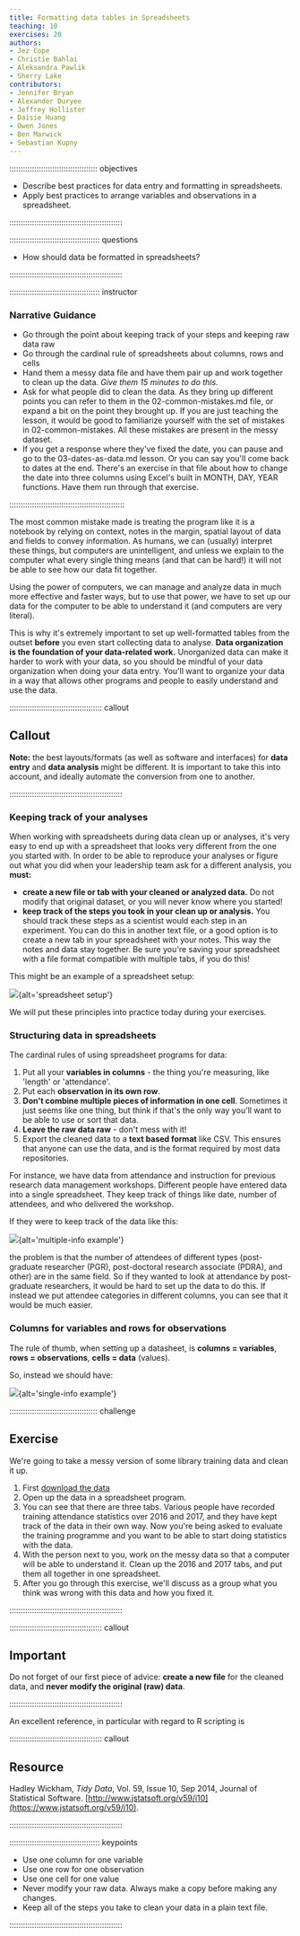 ```yaml
---
title: Formatting data tables in Spreadsheets
teaching: 10
exercises: 20
authors:
- Jez Cope
- Christie Bahlai
- Aleksandra Pawlik
- Sherry Lake
contributors:
- Jennifer Bryan
- Alexander Duryee
- Jeffrey Hollister
- Daisie Huang
- Owen Jones
- Ben Marwick
- Sebastian Kupny
---
```


::::::::::::::::::::::::::::::::::::::: objectives

- Describe best practices for data entry and formatting in spreadsheets.
- Apply best practices to arrange variables and observations in a spreadsheet.

::::::::::::::::::::::::::::::::::::::::::::::::::

:::::::::::::::::::::::::::::::::::::::: questions

- How should data be formatted in spreadsheets?

::::::::::::::::::::::::::::::::::::::::::::::::::

:::::::::::::::::::::::::::::::::::::::: instructor

### Narrative Guidance

- Go through the point about keeping track of your steps and keeping raw data raw
- Go through the cardinal rule of spreadsheets about columns, rows and cells
- Hand them a messy data file and have them pair up and work together to clean up the data.
  *Give them 15 minutes to do this.*
- Ask for what people did to clean the data. As they bring up different points you can
  refer to them in the 02-common-mistakes.md file, or expand a bit on the point they brought up.
  If you are just teaching the lesson, it would be good to familiarize yourself with
  the set of mistakes in 02-common-mistakes. All these mistakes are present in the messy
  dataset.
- If you get a response where they've fixed the date, you can pause and go to the
  03-dates-as-data.md lesson. Or you can say you'll come back to dates at the end.
  There's an exercise in that file about how to change the
  date into three columns using Excel's built in MONTH, DAY, YEAR functions. Have them
  run through that exercise.

:::::::::::::::::::::::::::::::::::::::::::::::::::

The most common mistake made is treating the program like it is a notebook by relying on context, notes in the margin, spatial layout of data and fields to convey information.
As humans,
we can (usually) interpret these things,
but computers are unintelligent,
and unless we explain to the computer what every single thing means
(and that can be hard!)
it will not be able to see how our data fit together.

Using the power of computers,
we can manage and analyze data in much more effective and faster ways,
but to use that power,
we have to set up our data for the computer to be able to understand it
(and computers are very literal).

This is why it's extremely important to set up well-formatted tables from the outset **before** you even start collecting data to analyse.
**Data organization is the foundation of your data-related work.**
Unorganized data can make it harder to work with your data,
so you should be mindful of your data organization when doing your data entry.
You'll want to organize your data in a way that allows other programs and people to easily understand and use the data.

:::::::::::::::::::::::::::::::::::::::::  callout

## Callout

**Note:** the best layouts/formats (as well as software and
interfaces) for **data entry** and **data analysis** might be
different. It is important to take this into account, and ideally
automate the conversion from one to another.


::::::::::::::::::::::::::::::::::::::::::::::::::

### Keeping track of your analyses

When working with spreadsheets during data clean up or analyses, it's
very easy to end up with a spreadsheet that looks very different from the one
you started with. In order to be able to reproduce your analyses or figure out
what you did when your leadership team ask for a different analysis,
you **must:**

- **create a new file or tab with your cleaned or analyzed data.** Do
  not modify that original dataset, or you will never know where you
  started!
- **keep track of the steps you took in your clean up or analysis.**
  You should track these steps as a scientist would each step in an
  experiment. You can do this in another text file, or a good option
  is to create a new tab in your spreadsheet with your notes. This way
  the notes and data stay together. Be sure you're saving your spreadsheet
  with a file format compatible with multiple tabs, if you do this!

This might be an example of a spreadsheet setup:

![](fig/spreadsheet-setup.png){alt='spreadsheet setup'}

We will put these principles into practice today during your exercises.

### Structuring data in spreadsheets

The cardinal rules of using spreadsheet programs for data:

1. Put all your **variables in columns** - the thing you're measuring,
  like 'length' or 'attendance'.
2. Put each **observation in its own row**.
3. **Don't combine multiple pieces of information in one
  cell**. Sometimes it just seems like one thing, but think if that's
  the only way you'll want to be able to use or sort that data.
4. **Leave the raw data raw** - don't mess with it!
5. Export the cleaned data to a **text based format** like CSV. This
  ensures that anyone can use the data, and is the format required by
  most data repositories.

For instance, we have data from attendance and instruction for previous
research data management workshops. Different people have entered data into a
single spreadsheet. They keep track of things like date, number of attendees, and
who delivered the workshop.

If they were to keep track of the data like this:

![](fig/multiple-info.png){alt='multiple-info example'}

the problem is that the number of attendees of different types (post-graduate
researcher (PGR), post-doctoral research associate (PDRA), and other) are in
the same field. So if they wanted to look at attendance by post-graduate
researchers, it would be hard to set up the data to do this. If instead we
put attendee categories in different columns, you can see that it would be much
easier.

### Columns for variables and rows for observations

The rule of thumb, when setting up a datasheet, is **columns =
variables**, **rows = observations**, **cells = data** (values).

So, instead we should have:

![](fig/single-info.png){alt='single-info example'}

:::::::::::::::::::::::::::::::::::::::  challenge

## Exercise

We're going to take a messy version of some library training data and clean it up.

1. First [download the data](data/training_attendance.xlsx)
2. Open up the data in a spreadsheet program.
3. You can see that there are three tabs. Various people have recorded
  training attendance statistics over 2016 and 2017, and they have
  kept track of the data in their own way. Now you're being asked to
  evaluate the training programme and you want to be able to start
  doing statistics with the data.
4. With the person next to you, work on the messy data so that a
  computer will be able to understand it. Clean up the 2016 and 2017
  tabs, and put them all together in one spreadsheet.
5. After you go through this exercise, we'll discuss as a group what you think was wrong
  with this data and how you fixed it.
  

::::::::::::::::::::::::::::::::::::::::::::::::::

:::::::::::::::::::::::::::::::::::::::::  callout

## Important

Do not forget of our first piece of advice:
**create a new file** for the cleaned data, and **never
modify the original (raw) data**.


::::::::::::::::::::::::::::::::::::::::::::::::::

An excellent reference, in particular with regard to R scripting is

:::::::::::::::::::::::::::::::::::::::::  callout

## Resource

Hadley Wickham, *Tidy Data*, Vol. 59, Issue 10, Sep 2014, Journal of
Statistical Software. [http://www.jstatsoft.org/v59/i10](https://www.jstatsoft.org/v59/i10).


::::::::::::::::::::::::::::::::::::::::::::::::::

<!-- *Instructors see notes in 'instructors_notes.md' on this exercise.* -->

:::::::::::::::::::::::::::::::::::::::: keypoints

- Use one column for one variable
- Use one row for one observation
- Use one cell for one value
- Never modify your raw data. Always make a copy before making any changes.
- Keep all of the steps you take to clean your data in a plain text file.

::::::::::::::::::::::::::::::::::::::::::::::::::


